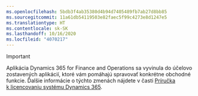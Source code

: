 ```yaml
---
ms.openlocfilehash: 5bdb3f4ab35380d4b94d7405489fb7ab27d8bb85
ms.sourcegitcommit: 11a61db54119503e82faec5f99c4273e8d1247e5
ms.translationtype: HT
ms.contentlocale: sk-SK
ms.lasthandoff: 10/16/2020
ms.locfileid: "4070217"
---
```

> [!IMPORTANT]
> Aplikácia Dynamics 365 for Finance and Operations sa vyvinula do účelovo zostavených aplikácií, ktoré vám pomáhajú spravovať konkrétne obchodné funkcie. Ďalšie informácie o týchto zmenách nájdete v časti [Príručka k licencovaniu systému Dynamics 365](https://mbs.microsoft.com/Files/public/365/Dynamics365LicensingGuide.pdf).
 
